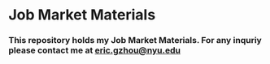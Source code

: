 # Job Market Materials
### This repository holds my Job Market Materials. For any inquriy please contact me at eric.gzhou@nyu.edu
